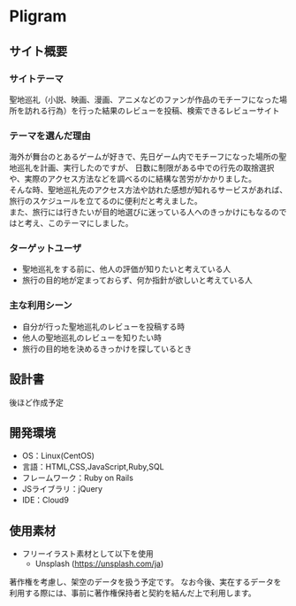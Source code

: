 # Pligram

## サイト概要
### サイトテーマ
聖地巡礼（小説、映画、漫画、アニメなどのファンが作品のモチーフになった場所を訪れる行為）​を行った結果のレビューを投稿、検索できるレビューサイト
### テーマを選んだ理由

海外が舞台のとあるゲームが好きで、先日ゲーム内でモチーフになった場所の聖地巡礼を計画、実行したのですが、
日数に制限がある中での行先の取捨選択や、実際のアクセス方法などを調べるのに結構な苦労がかかりました。<br>
そんな時、聖地巡礼先のアクセス方法や訪れた感想が知れるサービスがあれば、旅行のスケジュールを立てるのに便利だと考えました。<br>
また、旅行には行きたいが目的地選びに迷っている人へのきっかけにもなるのではと考え、このテーマにしました。

### ターゲットユーザ
- 聖地巡礼をする前に、他人の評価が知りたいと考えている人
- 旅行の目的地が定まっておらず、何か指針が欲しいと考えている人

### 主な利用シーン
- 自分が行った聖地巡礼のレビューを投稿する時
- 他人の聖地巡礼のレビューを知りたい時
- 旅行の目的地を決めるきっかけを探しているとき

## 設計書
後ほど作成予定
​
## 開発環境
- OS：Linux(CentOS)
- 言語：HTML,CSS,JavaScript,Ruby,SQL
- フレームワーク：Ruby on Rails
- JSライブラリ：jQuery
- IDE：Cloud9

## 使用素材
- フリーイラスト素材として以下を使用
    - Unsplash (https://unsplash.com/ja)

著作権を考慮し、架空のデータを扱う予定です。
なお今後、実在するデータを利用する際には、事前に著作権保持者と契約を結んだ上で利用します。

